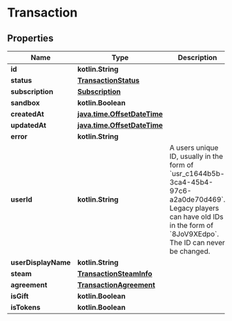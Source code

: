 
# Transaction

## Properties
Name | Type | Description | Notes
------------ | ------------- | ------------- | -------------
**id** | **kotlin.String** |  | 
**status** | [**TransactionStatus**](TransactionStatus.md) |  | 
**subscription** | [**Subscription**](Subscription.md) |  | 
**sandbox** | **kotlin.Boolean** |  | 
**createdAt** | [**java.time.OffsetDateTime**](java.time.OffsetDateTime.md) |  | 
**updatedAt** | [**java.time.OffsetDateTime**](java.time.OffsetDateTime.md) |  | 
**error** | **kotlin.String** |  | 
**userId** | **kotlin.String** | A users unique ID, usually in the form of &#x60;usr_c1644b5b-3ca4-45b4-97c6-a2a0de70d469&#x60;. Legacy players can have old IDs in the form of &#x60;8JoV9XEdpo&#x60;. The ID can never be changed. |  [optional]
**userDisplayName** | **kotlin.String** |  |  [optional]
**steam** | [**TransactionSteamInfo**](TransactionSteamInfo.md) |  |  [optional]
**agreement** | [**TransactionAgreement**](TransactionAgreement.md) |  |  [optional]
**isGift** | **kotlin.Boolean** |  |  [optional]
**isTokens** | **kotlin.Boolean** |  |  [optional]



